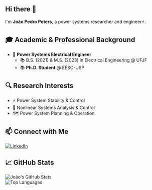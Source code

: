 ## Hi there 👋

I'm **João Pedro Peters**, a power systems researcher and engineer⚡.  

## 🎓 Academic & Professional Background

- 🧠 **Power Systems Electrical Engineer**  
  - 📚 B.S. (2021) & M.S. (2023) in Electrical Engineering @ UFJF
  - 📚 **Ph.D. Student** @ EESC-USP  

## 🔍 Research Interests

- ⚡ Power System Stability & Control  
- 🔁 Nonlinear Systems Analysis & Control  
- 🗺️ Power System Planning & Operation

## 📫 Connect with Me

[![LinkedIn][linkedin-badge]][linkedin-url]

## 📈 GitHub Stats

![João's GitHub Stats](https://github-readme-stats.vercel.app/api?username=joaoppeters&show_icons=true&theme=radical)  
![Top Languages](https://github-readme-stats.vercel.app/api/top-langs/?username=joaoppeters&layout=compact&theme=radical)

<!-- REFERENCE LINKS -->
[linkedin-badge]: https://img.shields.io/badge/-LinkedIn-0077B5?style=for-the-badge&logo=Linkedin&logoColor=white  
[linkedin-url]: https://www.linkedin.com/in/joaoppeters/